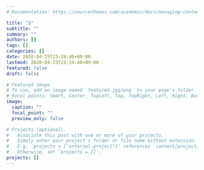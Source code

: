 ```yaml
---
# Documentation: https://sourcethemes.com/academic/docs/managing-content/

title: "3"
subtitle: ""
summary: ""
authors: []
tags: []
categories: []
date: 2020-04-25T23:19:46+09:00
lastmod: 2020-04-25T23:19:46+09:00
featured: false
draft: false

# Featured image
# To use, add an image named `featured.jpg/png` to your page's folder.
# Focal points: Smart, Center, TopLeft, Top, TopRight, Left, Right, BottomLeft, Bottom, BottomRight.
image:
  caption: ""
  focal_point: ""
  preview_only: false

# Projects (optional).
#   Associate this post with one or more of your projects.
#   Simply enter your project's folder or file name without extension.
#   E.g. `projects = ["internal-project"]` references `content/project/deep-learning/index.md`.
#   Otherwise, set `projects = []`.
projects: []
---
```

